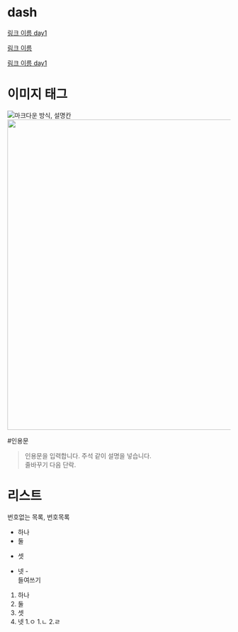 # dash

[]()

[링크 이름 day1](./day1/)


<a href=''>림크 이름</a>

<a href='./day1/readme.md'>림크 이름 day1</a>

# 이미지 태그

![마크다운 방식, 설명칸](https://starwalk.space/gallery/images/astrophotography/1920x1080.jpg)
<img src='https://starwalk.space/gallery/images/astrophotography/1920x1080.jpg' width='700'>

#인용문

> 인용문을 입력합니다. 주석 같이 설명을 넣습니다.
> <br> 줄바꾸기
> 다음 단락.

# 리스트

번호없는 목록, 번호목록

- 하나
- 둘
* 셋
+ 넷
  -<br>들여쓰기

      
1. 하나
1. 둘
3. 셋
4. 넷
  1.ㅇ
    1.ㄴ
      2.ㄹ
